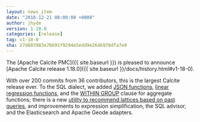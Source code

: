 ```yaml
---
layout: news_item
date: "2018-12-21 08:00:00 +0000"
author: jhyde
version: 1.18.0
categories: [release]
tag: v1-18-0
sha: 27d883983e76691f9294e5edd9e264b978dfa7e9
---
```

<!--
{% comment %}
Licensed to the Apache Software Foundation (ASF) under one or more
contributor license agreements.  See the NOTICE file distributed with
this work for additional information regarding copyright ownership.
The ASF licenses this file to you under the Apache License, Version 2.0
(the "License"); you may not use this file except in compliance with
the License.  You may obtain a copy of the License at

http://www.apache.org/licenses/LICENSE-2.0

Unless required by applicable law or agreed to in writing, software
distributed under the License is distributed on an "AS IS" BASIS,
WITHOUT WARRANTIES OR CONDITIONS OF ANY KIND, either express or implied.
See the License for the specific language governing permissions and
limitations under the License.
{% endcomment %}
-->

The [Apache Calcite PMC]({{ site.baseurl }})
is pleased to announce
[Apache Calcite release 1.18.0]({{ site.baseurl }}/docs/history.html#v1-18-0).

With over 200 commits from 36 contributors, this is the largest
Calcite release ever. To the SQL dialect, we added
[JSON functions](https://issues.apache.org/jira/browse/CALCITE-2266),
[linear regression functions](https://issues.apache.org/jira/browse/CALCITE-2402),
and the
[WITHIN GROUP](https://issues.apache.org/jira/browse/CALCITE-2224)
clause for aggregate functions; there is a new
[utility to recommend lattices based on past queries](https://issues.apache.org/jira/browse/CALCITE-1870),
and improvements to expression simplification, the SQL advisor,
and the Elasticsearch and Apache Geode adapters.
